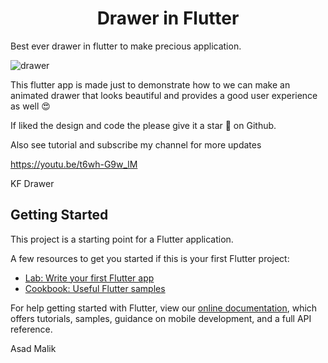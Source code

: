 <h1 align="center">Drawer in Flutter</h1>

Best ever drawer in flutter to make precious application.

![drawer](https://user-images.githubusercontent.com/36697784/108592442-b50d5700-738f-11eb-82d2-ec24a8a0026a.png)

This flutter app is made just to demonstrate how to we can make an animated drawer that looks beautiful and provides a good user experience as well 😍

If liked the design and code the please give it a star 🌟 on Github.

Also see tutorial and subscribe my channel for more updates 

https://youtu.be/t6wh-G9w_lM


KF Drawer 

## Getting Started

This project is a starting point for a Flutter application.

A few resources to get you started if this is your first Flutter project:

- [Lab: Write your first Flutter app](https://flutter.dev/docs/get-started/codelab)
- [Cookbook: Useful Flutter samples](https://flutter.dev/docs/cookbook)

For help getting started with Flutter, view our
[online documentation](https://flutter.dev/docs), which offers tutorials,
samples, guidance on mobile development, and a full API reference.

Asad Malik
